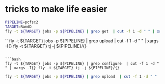 # tricks to make life easier

```bash
PIPELINE=pcfsc2
TARGET=RandD
fly -t ${TARGET} jobs -p ${PIPELINE} | grep get  | cut -f 1 -d " " | xargs -I{} fly -t ${TARGET} tj -j ${PIPELINE}/{}

```

``
fly -t ${TARGET} jobs -p ${PIPELINE} | grep upload  | cut -f 1 -d " " | xargs -I{} fly -t ${TARGET} tj -j ${PIPELINE}/{}
```

```bash
fly -t ${TARGET} jobs -p ${PIPELINE} | grep configure  | cut -f 1 -d " " | xargs -I{} fly -t ${TARGET} tj -j ${PIPELINE}/{}
```


```bash
fly -t ${TARGET} jobs -p ${PIPELINE} | grep upload  | cut -f 1 -d " " | xargs -I{} fly -t ${TARGET} pj -j ${PIPELINE}/{}
```
